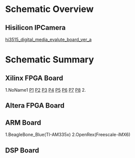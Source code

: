# Schematic Overview
## Hisilicon IPCamera
[hi3515_digital_media_evalute_board_ver_a](Hisilicon/hi3515_digital_media_evalute_board_ver_a.pdf)


# Schematic Summary
## Xilinx FPGA Board
1.NoName1
[P1](https://user-images.githubusercontent.com/32056331/112587754-20d45b00-8e39-11eb-92e7-944e55c81415.jpg)
[P2](https://user-images.githubusercontent.com/32056331/112587767-2631a580-8e39-11eb-8dff-14147fb3721e.jpg)
[P3](https://user-images.githubusercontent.com/32056331/112587782-2d58b380-8e39-11eb-9624-185982bb81c3.jpg)
[P4](https://user-images.githubusercontent.com/32056331/112587796-35b0ee80-8e39-11eb-933f-264b7ca91757.jpg)
[P5](https://user-images.githubusercontent.com/32056331/112587811-3cd7fc80-8e39-11eb-9a7b-9ab0fbdb9fa7.jpg)
[P6](https://user-images.githubusercontent.com/32056331/112587830-45303780-8e39-11eb-8f0d-51e8ee684611.jpg)
[P7](https://user-images.githubusercontent.com/32056331/112587837-48c3be80-8e39-11eb-9c30-ffc7a7647bad.jpg)
[P8](https://user-images.githubusercontent.com/32056331/112587863-5416ea00-8e39-11eb-8c2f-35a177e5907c.jpg)
2.
## Altera FPGA Board

## ARM Board
1.BeagleBone_Blue(TI-AM335x)
2.OpenRex(Freescale-iMX6)

## DSP Board




